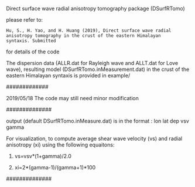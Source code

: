 Direct surface wave radial anisotropy tomography package (DSurfRTomo)

please refer to:

	Hu, S., H. Yao, and H. Huang (2019), Direct surface wave radial 
	anisotropy tomography in the crust of the eastern Himalayan 
	syntaxis. Submitted

for details of the code

The dispersion data (ALLR.dat for Rayleigh wave 
and ALLT.dat for Love wave), resulting model (DSurfRTomo.inMeasurement.dat) 
in the crust of the eastern Himalayan syntaxis is provided in example/

#############

2019/05/18
The code may still need minor modification  

##############

output (default DSurfRTomo.inMeasure.dat) is in the format
	: lon lat dep vsv gamma

For visualization,
to compute average shear wave velocity (vs) and radial anisotropy (xi)
using the following equaitons:

1.	vs=vsv*(1+gamma)/2.0

2.	xi=2*(gamma-1)/(gamma+1)*100


##############
